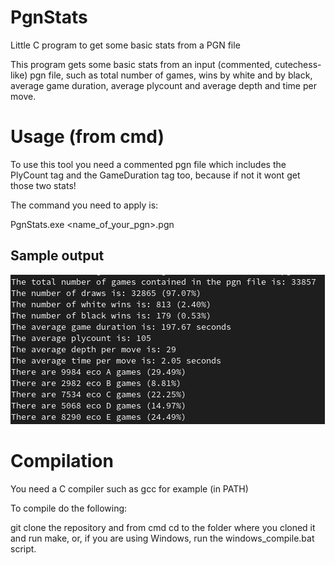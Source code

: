 # PgnStats
Little C program to get some basic stats from a PGN file

This program gets some basic stats from an input (commented, cutechess-like) pgn file, such as total number of games, wins by white and by black, average game duration, average plycount and average depth and time per move.

# Usage (from cmd)

To use this tool you need a commented pgn file which includes the PlyCount tag and the GameDuration tag too, because if not it wont get those two stats!

The command you need to apply is:<p>

PgnStats.exe <name_of_your_pgn>.pgn

## Sample output 

![Ls1](/assets/example.png)

# Compilation

You need a C compiler such as gcc for example (in PATH)

To compile do the following:

git clone the repository and from cmd cd to the folder where you cloned it and run make, or, if you are using Windows, run the windows_compile.bat script.


